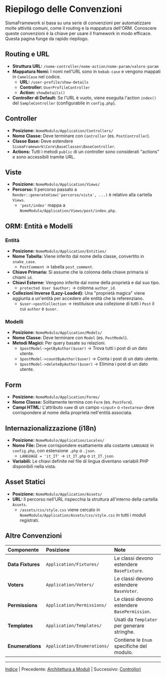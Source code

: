 # Riepilogo delle Convenzioni

SismaFramework si basa su una serie di convenzioni per automatizzare molte attività comuni, come il routing e la mappatura dell'ORM. Conoscere queste convenzioni è la chiave per usare il framework in modo efficace. Questa pagina funge da rapido riepilogo.

## Routing e URL

*   **Struttura URL:** `/nome-controller/nome-action/nome-param/valore-param`
*   **Mappatura Nomi:** I nomi nell'URL sono in `kebab-case` e vengono mappati in `CamelCase` nel codice.
    *   **URL:** `/user-profile/show-details`
    *   **Controller:** `UserProfileController`
    *   **Action:** `showDetails()`
*   **Controller di Default:** Se l'URL è vuoto, viene eseguita l'action `index()` del `SampleController` (configurabile in `config.php`).

## Controller

*   **Posizione:** `NomeModulo/Application/Controllers/`
*   **Nome Classe:** Deve terminare con `Controller` (es. `PostController`).
*   **Classe Base:** Deve estendere `SismaFramework\Core\BaseClasses\BaseController`.
*   **Actions:** Tutti i metodi `public` di un controller sono considerati "actions" e sono accessibili tramite URL.

## Viste

*   **Posizione:** `NomeModulo/Application/Views/`
*   **Percorso:** Il percorso passato a `Render::generateView('percorso/vista', ...)` è relativo alla cartella `Views`.
    *   `'post/index'` mappa a `NomeModulo/Application/Views/post/index.php`.

## ORM: Entità e Modelli

### Entità

*   **Posizione:** `NomeModulo/Application/Entities/`
*   **Nome Tabella:** Viene inferito dal nome della classe, convertito in `snake_case`.
    *   `PostComment` -> tabella `post_comment`.
*   **Chiave Primaria:** Si assume che la colonna della chiave primaria si chiami `id`.
*   **Chiavi Esterne:** Vengono inferite dal nome della proprietà e dal suo tipo.
    *   `protected User $author;` -> colonna `author_id`.
*   **Collezioni Inverse (Lazy-Loaded):** Una "proprietà magica" viene aggiunta a un'entità per accedere alle entità che la referenziano.
    *   `$user->postCollection` -> restituisce una collezione di tutti i `Post` il cui `author` è `$user`.

### Modelli

*   **Posizione:** `NomeModulo/Application/Models/`
*   **Nome Classe:** Deve terminare con `Model` (es. `PostModel`).
*   **Metodi Magici:** Per query basate su relazioni.
    *   `$postModel->getByAuthor($user)` -> Trova tutti i post di un dato utente.
    *   `$postModel->countByAuthor($user)` -> Conta i post di un dato utente.
    *   `$postModel->deleteByAuthor($user)` -> Elimina i post di un dato utente.

## Form

*   **Posizione:** `NomeModulo/Application/Forms/`
*   **Nome Classe:** Solitamente termina con `Form` (es. `PostForm`).
*   **Campi HTML:** L'attributo `name` di un campo `<input>` o `<textarea>` deve corrispondere al nome della proprietà nell'entità associata.

## Internazionalizzazione (i18n)

*   **Posizione:** `NomeModulo/Application/Locales/`
*   **Nome File:** Deve corrispondere esattamente alla costante `LANGUAGE` in `config.php`, con estensione `.php` o `.json`.
    *   `LANGUAGE = 'it_IT'` -> `it_IT.php` o `it_IT.json`.
*   **Variabili:** Le chiavi definite nel file di lingua diventano variabili PHP disponibili nella vista.

## Asset Statici

*   **Posizione:** `NomeModulo/Application/Assets/`
*   **URL:** Il percorso nell'URL rispecchia la struttura all'interno della cartella `Assets`.
    *   `/assets/css/style.css` viene cercato in `NomeModulo/Application/Assets/css/style.css` in tutti i moduli registrati.

## Altre Convenzioni

| Componente | Posizione | Note |
|:---|:---|:---|
| **Data Fixtures** | `Application/Fixtures/` | Le classi devono estendere `BaseFixture`. |
| **Voters** | `Application/Voters/` | Le classi devono estendere `BaseVoter`. |
| **Permissions** | `Application/Permissions/` | Le classi devono estendere `BasePermission`. |
| **Templates** | `Application/Templates/` | Usati da `Templater` per generare stringhe. |
| **Enumerations** | `Application/Enumerations/` | Contiene le `Enum` specifiche del modulo. |

---

[Indice](index.md) | Precedente: [Architettura a Moduli](module-architecture.md) | Successivo: [Controllori](controllers.md)
